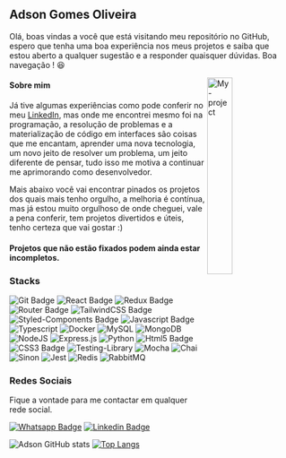 ## Adson Gomes Oliveira

Olá, boas vindas a você que está visitando meu repositório no GitHub, espero que tenha uma boa experiência nos meus projetos e saiba que estou aberto a qualquer sugestão e a responder quaisquer dúvidas. Boa navegação ! :laughing:


<a href="https://imgbb.com/"><img width="30%" align="right" src="https://i.ibb.co/2WBSNHB/My-project.png" alt="My-project" border="0"></a>

#### Sobre mim
Já tive algumas experiências como pode conferir no meu [LinkedIn](https://www.linkedin.com/in/adson-gomes-oliveira/http:// "LinkedIn"), mas onde me encontrei mesmo foi na programação, a resolução de problemas e a materialização de código em interfaces são coisas que me encantam, aprender uma nova tecnologia, um novo jeito de resolver um problema, um jeito diferente de pensar, tudo isso me motiva a continuar me aprimorando como desenvolvedor.

Mais abaixo você vai encontrar pinados os projetos dos quais mais tenho orgulho, a melhoria é contínua, mas já estou muito orgulhoso de onde cheguei, vale a pena conferir, tem projetos divertidos e úteis, tenho certeza que vai gostar :)

#### Projetos que não estão fixados podem ainda estar incompletos.

### Stacks
![Git Badge](https://img.shields.io/badge/Git-E34F26?style=for-the-badge&logo=git&logoColor=white) ![React Badge](https://img.shields.io/badge/React-20232A?style=for-the-badge&logo=react&logoColor=61DAFB) ![Redux Badge](https://img.shields.io/badge/Redux-593D88?style=for-the-badge&logo=redux&logoColor=white) ![Router Badge](https://img.shields.io/badge/React_Router-CA4245?style=for-the-badge&logo=react-router&logoColor=white) ![TailwindCSS Badge](https://img.shields.io/badge/Tailwind_CSS-38B2AC?style=for-the-badge&logo=tailwind-css&logoColor=white) ![Styled-Components Badge](https://img.shields.io/badge/styled--components-DB7093?style=for-the-badge&logo=styled-components&logoColor=white) ![Javascript Badge](https://img.shields.io/badge/JavaScript-F7DF1E?style=for-the-badge&logo=javascript&logoColor=black) ![Typescript](https://img.shields.io/badge/TypeScript-007ACC?style=for-the-badge&logo=typescript&logoColor=white) ![Docker](https://img.shields.io/badge/docker-%230db7ed.svg?style=for-the-badge&logo=docker&logoColor=white) ![MySQL](https://img.shields.io/badge/MySQL-00000F?style=for-the-badge&logo=mysql&logoColor=white) ![MongoDB](https://img.shields.io/badge/MongoDB-%234ea94b.svg?style=for-the-badge&logo=mongodb&logoColor=white) ![NodeJS](https://img.shields.io/badge/node.js-6DA55F?style=for-the-badge&logo=node.js&logoColor=white) ![Express.js](https://img.shields.io/badge/express.js-%23404d59.svg?style=for-the-badge&logo=express&logoColor=%2361DAFB) ![Python](https://img.shields.io/badge/Python-3776AB?style=for-the-badge&logo=python&logoColor=white) ![Html5 Badge](https://img.shields.io/badge/HTML5-E34F26?style=for-the-badge&logo=html5&logoColor=white) ![CSS3 Badge](https://img.shields.io/badge/CSS3-1572B6?style=for-the-badge&logo=css3&logoColor=white) ![Testing-Library](https://img.shields.io/badge/-TestingLibrary-%23E33332?style=for-the-badge&logo=testing-library&logoColor=white) ![Mocha](https://img.shields.io/badge/-mocha-%238D6748?style=for-the-badge&logo=mocha&logoColor=white) ![Chai](https://img.shields.io/badge/chai.js-323330?style=for-the-badge&logo=chai&logoColor=red) ![Sinon](https://img.shields.io/badge/sinon.js-323330?style=for-the-badge&logo=sinon) ![Jest](https://img.shields.io/badge/-jest-%23C21325?style=for-the-badge&logo=jest&logoColor=white) ![Redis](https://img.shields.io/badge/redis-%23DD0031.svg?style=for-the-badge&logo=redis&logoColor=white) ![RabbitMQ](https://img.shields.io/badge/rabbitmq-%23FF6600.svg?&style=for-the-badge&logo=rabbitmq&logoColor=white)

### Redes Sociais
Fique a vontade para me contactar em qualquer rede social.

[![Whatsapp Badge](https://img.shields.io/badge/WhatsApp-25D366?style=for-the-badge&logo=whatsapp&logoColor=white&link=https://wa.me/5577981155625)](https://wa.me/5577981155625) [![Linkedin Badge](https://img.shields.io/badge/LinkedIn-0077B5?style=for-the-badge&logo=linkedin&logoColor=white&link=https://www.linkedin.com/in/adson-gomes-oliveira/)]( https://www.linkedin.com/in/adson-gomes-oliveira/) 

![Adson GitHub stats](https://github-readme-stats.vercel.app/api?username=adson-gomes-oliveira&show_icons=true&theme=tokyonight) [![Top Langs](https://github-readme-stats.vercel.app/api/top-langs/?username=adson-gomes-oliveira&langs_count=8&theme=tokyonight)](https://github.com/adson-gomes-oliveira/github-readme-stats)
